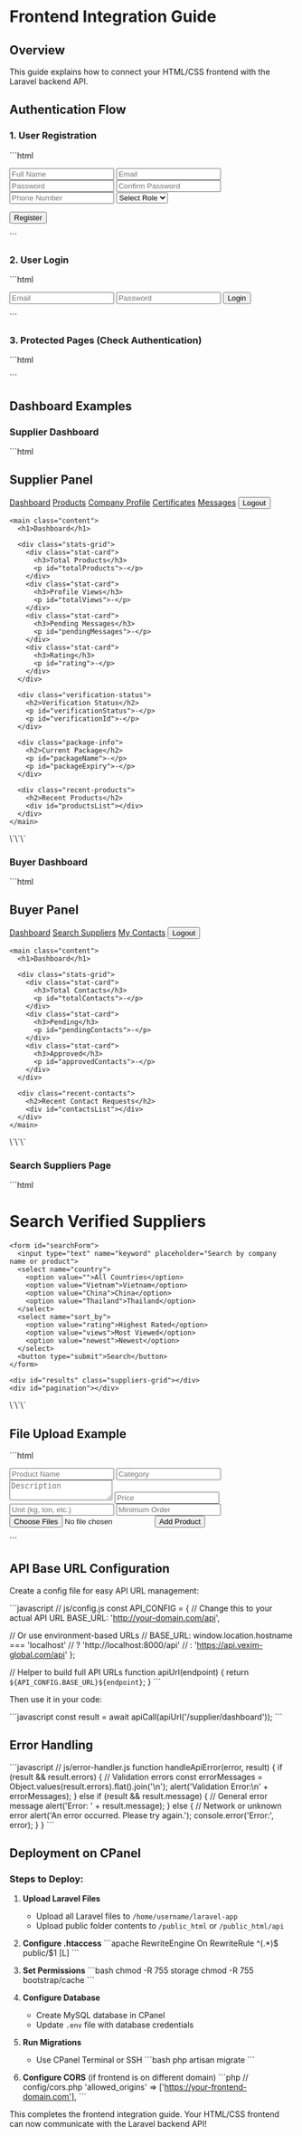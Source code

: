 # Frontend Integration Guide

## Overview
This guide explains how to connect your HTML/CSS frontend with the Laravel backend API.

## Authentication Flow

### 1. User Registration

\`\`\`html
<!-- register.html -->
<form id="registerForm">
  <input type="text" name="name" placeholder="Full Name" required>
  <input type="email" name="email" placeholder="Email" required>
  <input type="password" name="password" placeholder="Password" required>
  <input type="password" name="password_confirmation" placeholder="Confirm Password" required>
  <input type="tel" name="phone" placeholder="Phone Number" required>
  
  <select name="role" required>
    <option value="">Select Role</option>
    <option value="supplier">Supplier</option>
    <option value="buyer">Buyer</option>
  </select>
  
  <!-- Show these fields only if role is 'supplier' -->
  <div id="supplierFields" style="display:none;">
    <input type="text" name="company_name" placeholder="Company Name">
    <input type="text" name="business_license" placeholder="Business License">
    <input type="text" name="tax_code" placeholder="Tax Code">
    <input type="text" name="address" placeholder="Address">
    <input type="text" name="country" placeholder="Country">
    <input type="tel" name="company_phone" placeholder="Company Phone">
    <input type="email" name="company_email" placeholder="Company Email">
    <input type="url" name="website" placeholder="Website (optional)">
    <textarea name="description" placeholder="Company Description"></textarea>
  </div>
  
  <button type="submit">Register</button>
</form>

<script>
// Show/hide supplier fields based on role selection
document.querySelector('[name="role"]').addEventListener('change', function() {
  const supplierFields = document.getElementById('supplierFields');
  if (this.value === 'supplier') {
    supplierFields.style.display = 'block';
    // Make fields required
    supplierFields.querySelectorAll('input, textarea').forEach(field => {
      if (!field.name.includes('website') && !field.name.includes('description')) {
        field.required = true;
      }
    });
  } else {
    supplierFields.style.display = 'none';
    supplierFields.querySelectorAll('input, textarea').forEach(field => {
      field.required = false;
    });
  }
});

// Handle form submission
document.getElementById('registerForm').addEventListener('submit', async function(e) {
  e.preventDefault();
  
  const formData = new FormData(this);
  const data = Object.fromEntries(formData);
  
  try {
    const response = await fetch('http://your-domain.com/api/register', {
      method: 'POST',
      headers: {
        'Content-Type': 'application/json',
        'Accept': 'application/json'
      },
      body: JSON.stringify(data)
    });
    
    const result = await response.json();
    
    if (result.success) {
      // Save token to localStorage
      localStorage.setItem('token', result.data.token);
      localStorage.setItem('user', JSON.stringify(result.data.user));
      
      // Redirect based on role
      if (result.data.user.role === 'admin') {
        window.location.href = '/admin/dashboard.html';
      } else if (result.data.user.role === 'supplier') {
        window.location.href = '/supplier/dashboard.html';
      } else {
        window.location.href = '/buyer/dashboard.html';
      }
    } else {
      // Show errors
      alert('Registration failed: ' + JSON.stringify(result.errors));
    }
  } catch (error) {
    console.error('Error:', error);
    alert('Registration failed. Please try again.');
  }
});
</script>
\`\`\`

### 2. User Login

\`\`\`html
<!-- login.html -->
<form id="loginForm">
  <input type="email" name="email" placeholder="Email" required>
  <input type="password" name="password" placeholder="Password" required>
  <button type="submit">Login</button>
</form>

<script>
document.getElementById('loginForm').addEventListener('submit', async function(e) {
  e.preventDefault();
  
  const formData = new FormData(this);
  const data = Object.fromEntries(formData);
  
  try {
    const response = await fetch('http://your-domain.com/api/login', {
      method: 'POST',
      headers: {
        'Content-Type': 'application/json',
        'Accept': 'application/json'
      },
      body: JSON.stringify(data)
    });
    
    const result = await response.json();
    
    if (result.success) {
      // Save token and user data
      localStorage.setItem('token', result.data.token);
      localStorage.setItem('user', JSON.stringify(result.data.user));
      
      // Redirect based on role
      const user = result.data.user;
      if (user.role === 'admin') {
        window.location.href = '/admin/dashboard.html';
      } else if (user.role === 'supplier') {
        window.location.href = '/supplier/dashboard.html';
      } else {
        window.location.href = '/buyer/dashboard.html';
      }
    } else {
      alert('Login failed: ' + result.message);
    }
  } catch (error) {
    console.error('Error:', error);
    alert('Login failed. Please try again.');
  }
});
</script>
\`\`\`

### 3. Protected Pages (Check Authentication)

\`\`\`html
<!-- Add this script to all protected pages -->
<script>
// Check if user is logged in
function checkAuth() {
  const token = localStorage.getItem('token');
  const user = JSON.parse(localStorage.getItem('user') || '{}');
  
  if (!token) {
    window.location.href = '/login.html';
    return null;
  }
  
  return { token, user };
}

// Check authentication on page load
const auth = checkAuth();

// Helper function to make authenticated API calls
async function apiCall(url, options = {}) {
  const token = localStorage.getItem('token');
  
  const defaultOptions = {
    headers: {
      'Content-Type': 'application/json',
      'Accept': 'application/json',
      'Authorization': `Bearer ${token}`
    }
  };
  
  const mergedOptions = {
    ...defaultOptions,
    ...options,
    headers: {
      ...defaultOptions.headers,
      ...options.headers
    }
  };
  
  try {
    const response = await fetch(url, mergedOptions);
    const result = await response.json();
    
    // Handle unauthorized (token expired)
    if (response.status === 401) {
      localStorage.removeItem('token');
      localStorage.removeItem('user');
      window.location.href = '/login.html';
      return null;
    }
    
    return result;
  } catch (error) {
    console.error('API Error:', error);
    throw error;
  }
}

// Logout function
function logout() {
  apiCall('http://your-domain.com/api/logout', { method: 'POST' })
    .then(() => {
      localStorage.removeItem('token');
      localStorage.removeItem('user');
      window.location.href = '/login.html';
    });
}
</script>
\`\`\`

## Dashboard Examples

### Supplier Dashboard

\`\`\`html
<!-- supplier/dashboard.html -->
<!DOCTYPE html>
<html>
<head>
  <title>Supplier Dashboard</title>
  <link rel="stylesheet" href="/css/style.css">
</head>
<body>
  <div class="dashboard">
    <aside class="sidebar">
      <h2>Supplier Panel</h2>
      <nav>
        <a href="/supplier/dashboard.html">Dashboard</a>
        <a href="/supplier/products.html">Products</a>
        <a href="/supplier/company.html">Company Profile</a>
        <a href="/supplier/certificates.html">Certificates</a>
        <a href="/supplier/messages.html">Messages</a>
        <button onclick="logout()">Logout</button>
      </nav>
    </aside>
    
    <main class="content">
      <h1>Dashboard</h1>
      
      <div class="stats-grid">
        <div class="stat-card">
          <h3>Total Products</h3>
          <p id="totalProducts">-</p>
        </div>
        <div class="stat-card">
          <h3>Profile Views</h3>
          <p id="totalViews">-</p>
        </div>
        <div class="stat-card">
          <h3>Pending Messages</h3>
          <p id="pendingMessages">-</p>
        </div>
        <div class="stat-card">
          <h3>Rating</h3>
          <p id="rating">-</p>
        </div>
      </div>
      
      <div class="verification-status">
        <h2>Verification Status</h2>
        <p id="verificationStatus">-</p>
        <p id="verificationId">-</p>
      </div>
      
      <div class="package-info">
        <h2>Current Package</h2>
        <p id="packageName">-</p>
        <p id="packageExpiry">-</p>
      </div>
      
      <div class="recent-products">
        <h2>Recent Products</h2>
        <div id="productsList"></div>
      </div>
    </main>
  </div>
  
  <script src="/js/auth.js"></script>
  <script>
  // Load dashboard data
  async function loadDashboard() {
    const result = await apiCall('http://your-domain.com/api/supplier/dashboard');
    
    if (result.success) {
      const data = result.data;
      
      // Update stats
      document.getElementById('totalProducts').textContent = data.stats.total_products;
      document.getElementById('totalViews').textContent = data.stats.total_views;
      document.getElementById('pendingMessages').textContent = data.stats.pending_messages;
      document.getElementById('rating').textContent = data.stats.rating + ' / 5.0';
      
      // Update verification status
      const statusText = data.stats.verification_status === 'verified' ? 'Verified ✓' : 
                        data.stats.verification_status === 'pending' ? 'Pending Review' : 
                        'Not Verified';
      document.getElementById('verificationStatus').textContent = statusText;
      
      if (data.company.verification_id) {
        document.getElementById('verificationId').textContent = 
          'Verification ID: ' + data.company.verification_id;
      }
      
      // Update package info
      document.getElementById('packageName').textContent = 
        'Package: ' + data.package_info.current_package.name;
      document.getElementById('packageExpiry').textContent = 
        'Expires: ' + new Date(data.package_info.expires_at).toLocaleDateString() +
        ' (' + data.package_info.days_remaining + ' days remaining)';
      
      // Display recent products
      const productsList = document.getElementById('productsList');
      productsList.innerHTML = data.recent_products.map(product => `
        <div class="product-item">
          <h4>${product.product_name}</h4>
          <p>${product.category} - $${product.price}/${product.unit}</p>
        </div>
      `).join('');
    }
  }
  
  // Load data on page load
  loadDashboard();
  </script>
</body>
</html>
\`\`\`

### Buyer Dashboard

\`\`\`html
<!-- buyer/dashboard.html -->
<!DOCTYPE html>
<html>
<head>
  <title>Buyer Dashboard</title>
  <link rel="stylesheet" href="/css/style.css">
</head>
<body>
  <div class="dashboard">
    <aside class="sidebar">
      <h2>Buyer Panel</h2>
      <nav>
        <a href="/buyer/dashboard.html">Dashboard</a>
        <a href="/buyer/search.html">Search Suppliers</a>
        <a href="/buyer/contacts.html">My Contacts</a>
        <button onclick="logout()">Logout</button>
      </nav>
    </aside>
    
    <main class="content">
      <h1>Dashboard</h1>
      
      <div class="stats-grid">
        <div class="stat-card">
          <h3>Total Contacts</h3>
          <p id="totalContacts">-</p>
        </div>
        <div class="stat-card">
          <h3>Pending</h3>
          <p id="pendingContacts">-</p>
        </div>
        <div class="stat-card">
          <h3>Approved</h3>
          <p id="approvedContacts">-</p>
        </div>
      </div>
      
      <div class="recent-contacts">
        <h2>Recent Contact Requests</h2>
        <div id="contactsList"></div>
      </div>
    </main>
  </div>
  
  <script src="/js/auth.js"></script>
  <script>
  async function loadDashboard() {
    const result = await apiCall('http://your-domain.com/api/buyer/dashboard');
    
    if (result.success) {
      const data = result.data;
      
      document.getElementById('totalContacts').textContent = data.stats.total_contacts;
      document.getElementById('pendingContacts').textContent = data.stats.pending_contacts;
      document.getElementById('approvedContacts').textContent = data.stats.approved_contacts;
      
      const contactsList = document.getElementById('contactsList');
      contactsList.innerHTML = data.recent_contacts.map(contact => `
        <div class="contact-item">
          <h4>${contact.company.company_name}</h4>
          <p>Subject: ${contact.subject}</p>
          <p>Status: ${contact.admin_status}</p>
          <p>Date: ${new Date(contact.created_at).toLocaleDateString()}</p>
        </div>
      `).join('');
    }
  }
  
  loadDashboard();
  </script>
</body>
</html>
\`\`\`

### Search Suppliers Page

\`\`\`html
<!-- buyer/search.html -->
<!DOCTYPE html>
<html>
<head>
  <title>Search Suppliers</title>
  <link rel="stylesheet" href="/css/style.css">
</head>
<body>
  <div class="search-page">
    <h1>Search Verified Suppliers</h1>
    
    <form id="searchForm">
      <input type="text" name="keyword" placeholder="Search by company name or product">
      <select name="country">
        <option value="">All Countries</option>
        <option value="Vietnam">Vietnam</option>
        <option value="China">China</option>
        <option value="Thailand">Thailand</option>
      </select>
      <select name="sort_by">
        <option value="rating">Highest Rated</option>
        <option value="views">Most Viewed</option>
        <option value="newest">Newest</option>
      </select>
      <button type="submit">Search</button>
    </form>
    
    <div id="results" class="suppliers-grid"></div>
    <div id="pagination"></div>
  </div>
  
  <script src="/js/auth.js"></script>
  <script>
  async function searchSuppliers(page = 1) {
    const formData = new FormData(document.getElementById('searchForm'));
    const params = new URLSearchParams(formData);
    params.append('page', page);
    
    const result = await apiCall(`http://your-domain.com/api/suppliers/search?${params}`);
    
    if (result.success) {
      const suppliers = result.data.data;
      const resultsDiv = document.getElementById('results');
      
      resultsDiv.innerHTML = suppliers.map(supplier => `
        <div class="supplier-card">
          <img src="${supplier.logo || '/images/default-logo.png'}" alt="${supplier.company_name}">
          <h3>${supplier.company_name}</h3>
          <p>${supplier.country}</p>
          <p>Rating: ${supplier.rating} / 5.0</p>
          <span class="badge ${supplier.package.badge_color}">${supplier.package.name}</span>
          <a href="/buyer/supplier-details.html?id=${supplier.id}">View Details</a>
        </div>
      `).join('');
      
      // Pagination
      renderPagination(result.data);
    }
  }
  
  function renderPagination(data) {
    const paginationDiv = document.getElementById('pagination');
    let html = '';
    
    for (let i = 1; i <= data.last_page; i++) {
      html += `<button onclick="searchSuppliers(${i})" ${i === data.current_page ? 'class="active"' : ''}>${i}</button>`;
    }
    
    paginationDiv.innerHTML = html;
  }
  
  document.getElementById('searchForm').addEventListener('submit', function(e) {
    e.preventDefault();
    searchSuppliers(1);
  });
  
  // Initial search
  searchSuppliers(1);
  </script>
</body>
</html>
\`\`\`

## File Upload Example

\`\`\`html
<!-- supplier/add-product.html -->
<form id="productForm">
  <input type="text" name="product_name" placeholder="Product Name" required>
  <input type="text" name="category" placeholder="Category" required>
  <textarea name="description" placeholder="Description" required></textarea>
  <input type="number" name="price" placeholder="Price" step="0.01" required>
  <input type="text" name="unit" placeholder="Unit (kg, ton, etc.)" required>
  <input type="number" name="min_order" placeholder="Minimum Order" required>
  <input type="file" name="images" multiple accept="image/*">
  <button type="submit">Add Product</button>
</form>

<script>
document.getElementById('productForm').addEventListener('submit', async function(e) {
  e.preventDefault();
  
  const formData = new FormData(this);
  const token = localStorage.getItem('token');
  
  try {
    const response = await fetch('http://your-domain.com/api/supplier/products', {
      method: 'POST',
      headers: {
        'Authorization': `Bearer ${token}`,
        'Accept': 'application/json'
      },
      body: formData // Don't set Content-Type for FormData
    });
    
    const result = await response.json();
    
    if (result.success) {
      alert('Product added successfully!');
      window.location.href = '/supplier/products.html';
    } else {
      alert('Failed to add product: ' + JSON.stringify(result.errors));
    }
  } catch (error) {
    console.error('Error:', error);
    alert('Failed to add product');
  }
});
</script>
\`\`\`

## API Base URL Configuration

Create a config file for easy API URL management:

\`\`\`javascript
// js/config.js
const API_CONFIG = {
  // Change this to your actual API URL
  BASE_URL: 'http://your-domain.com/api',
  
  // Or use environment-based URLs
  // BASE_URL: window.location.hostname === 'localhost' 
  //   ? 'http://localhost:8000/api' 
  //   : 'https://api.vexim-global.com/api'
};

// Helper to build full API URLs
function apiUrl(endpoint) {
  return `${API_CONFIG.BASE_URL}${endpoint}`;
}
\`\`\`

Then use it in your code:

\`\`\`javascript
const result = await apiCall(apiUrl('/supplier/dashboard'));
\`\`\`

## Error Handling

\`\`\`javascript
// js/error-handler.js
function handleApiError(error, result) {
  if (result && result.errors) {
    // Validation errors
    const errorMessages = Object.values(result.errors).flat().join('\n');
    alert('Validation Error:\n' + errorMessages);
  } else if (result && result.message) {
    // General error message
    alert('Error: ' + result.message);
  } else {
    // Network or unknown error
    alert('An error occurred. Please try again.');
    console.error('Error:', error);
  }
}
\`\`\`

## Deployment on CPanel

### Steps to Deploy:

1. **Upload Laravel Files**
   - Upload all Laravel files to `/home/username/laravel-app`
   - Upload public folder contents to `/public_html` or `/public_html/api`

2. **Configure .htaccess**
   \`\`\`apache
   <IfModule mod_rewrite.c>
       RewriteEngine On
       RewriteRule ^(.*)$ public/$1 [L]
   </IfModule>
   \`\`\`

3. **Set Permissions**
   \`\`\`bash
   chmod -R 755 storage
   chmod -R 755 bootstrap/cache
   \`\`\`

4. **Configure Database**
   - Create MySQL database in CPanel
   - Update `.env` file with database credentials

5. **Run Migrations**
   - Use CPanel Terminal or SSH
   \`\`\`bash
   php artisan migrate
   \`\`\`

6. **Configure CORS** (if frontend is on different domain)
   \`\`\`php
   // config/cors.php
   'allowed_origins' => ['https://your-frontend-domain.com'],
   \`\`\`

This completes the frontend integration guide. Your HTML/CSS frontend can now communicate with the Laravel backend API!
